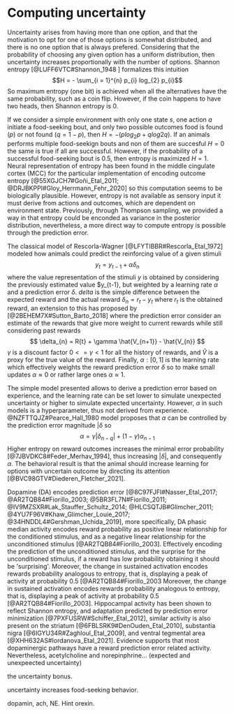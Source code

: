 # Computing uncertainty

Uncertainty arises from having more than one option, and that the motivation to
opt for one of those options is somewhat distributed, and there is no one option
that is always prefered. Considering that the probability of choosing any given
option has a uniform distribution, then uncertainty increases proportionally
with the number of options. Shannon entropy [@LUFF6VTC#Shannon_1948
] formalizes this intuition $$H = - \sum_{i = 1}^{n} p_{i} log_{2} p_{i}$$
So maximum entropy (one bit) is achieved when all the alternatives have the same
probability, such as a coin flip. However, if the coin happens to have two
heads, then Shannon entropy is 0.

If we consider a simple environment with only one state $s$, one action $a$
initiate a food-seeking bout, and only two possible outcomes food is found
($p$) or not found ($q = 1 - p$), then $H = -(p log_{2} p + q log{2} q)$. If an
animals performs multiple food-seekign bouts and non of them are succesful $H =
0$ the same is true if all are successful. However, if the probability of a
successful food-seeking bout is 0.5, then entropy is maximized $H = 1$. Neural
representation of entropy has been found in the middle cingulate cortex (MCC)
for the particular implementation of encoding outcome entropy
[@55XGJCH7#Goñi_Etal_2011; @DRJBKPPI#Gloy_Herrmann_Fehr_2020] so this
computation seems to be biologically plausible. However, entropy is not
available as sensory input it must derive from actions and outcomes, which are
dependent on environment state. Previously, through Thompson sampling, we
provided a way in that entropy could be enconded as variance in the posterior
distribution, nevertheless, a more direct way to compute entropy is possible
through the prediction error.

The classical model of Rescorla-Wagner [@LFYTIBBR#Rescorla_Etal_1972] modeled
how animals could predict the reinforcing value of a given stimuli $$ y_{t} =
y_{t-1} + \alpha \delta_{n} $$ where the value representation of the stimuli $y$
is obtained by considering the previously estimated value $y_{t-1}, but weighted
by a learning rate $\alpha$ and a prediction error $\delta$. $delta$ is the
simple difference between the expected reward and the actual reward $\delta_{n}
= r_{t} - y_{t}$ where $r_{t}$ is the obtained reward, an extension to this has
proposed by [@2BEHEM7X#Sutton_Barto_2018] where the prediction error consider an
estimate of the rewards that give more weight to current rewards while still
considering past rewards $$ \delta_{n} = R{t} + \gamma \hat{V_{n+1}} -
\hat{V_{n}} $$ $\gamma$ is a discount factor $0 <= \gamma < 1$ for all the
history of rewards, and $\hat{V}$ is a proxy for the true value of the reward.
Finally, $\alpha : [0, 1]$ is the learning rate which effectively weights the
reward prediction error $\delta$ so to make small updates $\alpha \approx 0$ or
rather large ones $\alpha \approx 1$.

The simple model presented allows to derive a prediction error based on
experience, and the learning rate can be set lower to simulate unexpected
uncertainty or higher to simulate expected uncertainty. However, $\alpha$ in
such models is a hyperparameter, thus not derived from experience.
@NZFTTQJZ#Pearce_Hall_1980 model proposes that $\alpha$ can be controlled by the
prediction error magnitude $|\delta$ so $$\alpha = \gamma|\delta_{n-q}| + (1 -
\gamma) \alpha_{n-1}$$ Higher entropy on reward outcomes increases the minimal
error probability [@7JBVDKC8#Feder_Merhav_1994], thus increasing $|\delta|$, and
consequently $\alpha$. The behavioral result is that the animal should increase
learning for options with uncertain outcome by directing its attention
[@BVC98GTV#Diederen_Fletcher_2021].

Dopamine (DA) encodes prediction error [@8C97FJFI#Nasser_Etal_2017;
@AR2TQB84#Fiorillo_2003; @5BR3FL7N#Fiorillo_2011;
@IV9MZSXR#Lak_Stauffer_Schultz_2014; @HLCSQTJB#Glimcher_2011;
@4YU7F96V#Khaw_Glimcher_Louie_2017; @34HNDDL4#Gershman_Uchida_2019], more
specifically, DA phasic median activity encodes reward probability as positive
linear relationship for the conditioned stimulus, and as a negative linear
relationship for the unconditioned stimulus [@AR2TQB84#Fiorillo_2003].
Effectively encoding the prediction of the unconditioned stimulus, and the
surprise for the unconditioned stimulus, if a reward has low probability
obtaining it should be 'surprising'. Moreover, the change in sustained
activation encodes rewards probability analogous to entropy, that is, displaying
a peak of activity at probability 0.5 [@AR2TQB84#Fiorillo_2003 Moreover, the
change in sustained activation encodes rewards probability analogous to entropy,
that is, displaying a peak of activity at probability 0.5
[@AR2TQB84#Fiorillo_2003]. Hippocampal activity has been shown to reflect
Shannon entropy, and adaptation predicted by prediction error minimization
[@7PXFUSRW#Schiffer_Etal_2012], similar activity is also present on the striatum
[@6FBLSRK9#DenOuden_Etal_2010], substantia nigra [@6IGYU34R#Zaghloul_Etal_2009],
and ventral tegmental area [@XHH632AS#Iordanova_Etal_2021]. Evidence supports
that most dopaminergic pathways have a reward prediction error related activity.
Nevertheless, acetylcholine and norepinphrine... (expected and unexpeected
uncertainty)

the uncertainty bonus.

uncertainty increases food-seeking behavior.

dopamin, ach, NE. Hint orexin.
